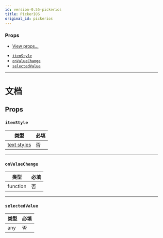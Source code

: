 ```yaml
---
id: version-0.55-pickerios
title: PickerIOS
original_id: pickerios
---
```


### Props

* [View props...](view.md#props)

- [`itemStyle`](pickerios.md#itemstyle)
- [`onValueChange`](pickerios.md#onvaluechange)
- [`selectedValue`](pickerios.md#selectedvalue)

---

# 文档

## Props

### `itemStyle`

| 类型                               | 必填 |
| ---------------------------------- | -------- |
| [text styles](text-style-props.md) | 否       |

---

### `onValueChange`

| 类型     | 必填 |
| -------- | -------- |
| function | 否       |

---

### `selectedValue`

| 类型 | 必填 |
| ---- | -------- |
| any  | 否       |
